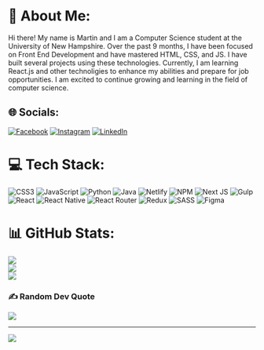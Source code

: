 # 💫 About Me:
Hi there! My name is Martin and I am a Computer Science student at the University of New Hampshire. Over the past 9 months, I have been focused on Front End Development and have mastered HTML, CSS, and JS. I have built several projects using these technologies. Currently, I am learning React.js and other technoligies to enhance my abilities and prepare for job opportunities. I am excited to continue growing and learning in the field of computer science.


## 🌐 Socials:
[![Facebook](https://img.shields.io/badge/Facebook-%231877F2.svg?logo=Facebook&logoColor=white)](https://www.facebook.com/profile.php?id=100083451677109) [![Instagram](https://img.shields.io/badge/Instagram-%23E4405F.svg?logo=Instagram&logoColor=white)](https://www.instagram.com/martinyiss/) [![LinkedIn](https://img.shields.io/badge/LinkedIn-%230077B5.svg?logo=linkedin&logoColor=white)](https://www.linkedin.com/in/martin-babak-116850244/) 

# 💻 Tech Stack:
![CSS3](https://img.shields.io/badge/css3-%231572B6.svg?style=for-the-badge&logo=css3&logoColor=white) ![JavaScript](https://img.shields.io/badge/javascript-%23323330.svg?style=for-the-badge&logo=javascript&logoColor=%23F7DF1E) ![Python](https://img.shields.io/badge/python-3670A0?style=for-the-badge&logo=python&logoColor=ffdd54) ![Java](https://img.shields.io/badge/java-%23ED8B00.svg?style=for-the-badge&logo=java&logoColor=white) ![Netlify](https://img.shields.io/badge/netlify-%23000000.svg?style=for-the-badge&logo=netlify&logoColor=#00C7B7) ![NPM](https://img.shields.io/badge/NPM-%23000000.svg?style=for-the-badge&logo=npm&logoColor=white) ![Next JS](https://img.shields.io/badge/Next-black?style=for-the-badge&logo=next.js&logoColor=white) ![Gulp](https://img.shields.io/badge/GULP-%23CF4647.svg?style=for-the-badge&logo=gulp&logoColor=white) ![React](https://img.shields.io/badge/react-%2320232a.svg?style=for-the-badge&logo=react&logoColor=%2361DAFB) ![React Native](https://img.shields.io/badge/react_native-%2320232a.svg?style=for-the-badge&logo=react&logoColor=%2361DAFB) ![React Router](https://img.shields.io/badge/React_Router-CA4245?style=for-the-badge&logo=react-router&logoColor=white) ![Redux](https://img.shields.io/badge/redux-%23593d88.svg?style=for-the-badge&logo=redux&logoColor=white) ![SASS](https://img.shields.io/badge/SASS-hotpink.svg?style=for-the-badge&logo=SASS&logoColor=white) 	![Figma](https://img.shields.io/badge/figma-%23F24E1E.svg?style=for-the-badge&logo=figma&logoColor=white)
# 📊 GitHub Stats:
![](https://github-readme-stats.vercel.app/api?username=martinyis&theme=react&hide_border=false&include_all_commits=true&count_private=false)<br/>
![](https://github-readme-streak-stats.herokuapp.com/?user=martinyis&theme=react&hide_border=false)<br/>
![](https://github-readme-stats.vercel.app/api/top-langs/?username=martinyis&theme=react&hide_border=false&include_all_commits=true&count_private=false&layout=compact)

### ✍️ Random Dev Quote
![](https://quotes-github-readme.vercel.app/api?type=horizontal&theme=radical)

---
[![](https://visitcount.itsvg.in/api?id=martinyis&icon=2&color=1)](https://visitcount.itsvg.in)

<!-- Proudly created with GPRM ( https://gprm.itsvg.in ) -->
